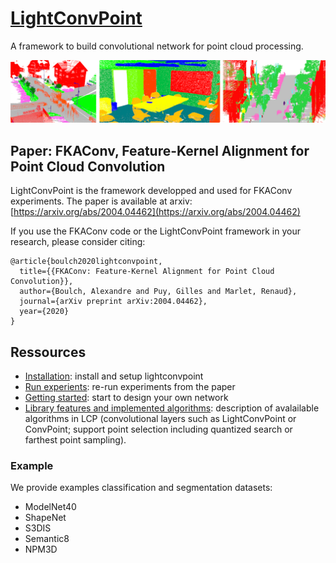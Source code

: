 # [LightConvPoint](https://arxiv.org/abs/2004.04462)

A framework to build convolutional network for point cloud processing.

![FKAConv products](./doc/predictions.png)

## Paper: FKAConv, Feature-Kernel Alignment for Point Cloud Convolution

LightConvPoint is the framework developped and used for FKAConv experiments.
The paper is available at arxiv: [https://arxiv.org/abs/2004.04462](https://arxiv.org/abs/2004.04462)

If you use the FKAConv code or the LightConvPoint framework in your research, please consider citing:

```
@article{boulch2020lightconvpoint,
  title={{FKAConv: Feature-Kernel Alignment for Point Cloud Convolution}},
  author={Boulch, Alexandre and Puy, Gilles and Marlet, Renaud},
  journal={arXiv preprint arXiv:2004.04462},
  year={2020}
}
```

## Ressources

* [Installation](doc/install.md): install and setup lightconvpoint
* [Run experients](examples/README.md): re-run experiments from the paper
* [Getting started](doc/getting_started.md): start to design your own network
* [Library features and implemented algorithms](doc/features.md): description of avalailable algorithms in LCP (convolutional layers such as LightConvPoint or ConvPoint; support point selection including quantized search or farthest point sampling).

### Example

We provide examples classification and segmentation datasets:
* ModelNet40
* ShapeNet
* S3DIS
* Semantic8
* NPM3D

